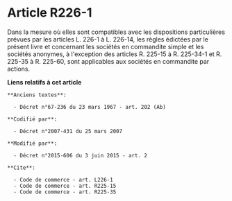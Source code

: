 # Article R226-1

Dans la mesure où elles sont compatibles avec les dispositions particulières prévues par les articles L. 226-1 à L. 226-14,
les règles édictées par le présent livre et concernant les sociétés en commandite simple et les sociétés anonymes, à
l'exception des articles R. 225-15 à R. 225-34-1 et R. 225-35 à R. 225-60, sont applicables aux sociétés en commandite par
actions.

**Liens relatifs à cet article**

	**Anciens textes**:

	  - Décret n°67-236 du 23 mars 1967 - art. 202 (Ab)

	**Codifié par**:

	  - Décret n°2007-431 du 25 mars 2007

	**Modifié par**:

	  - Décret n°2015-606 du 3 juin 2015 - art. 2

	**Cite**:

	  - Code de commerce - art. L226-1
	  - Code de commerce - art. R225-15
	  - Code de commerce - art. R225-35
